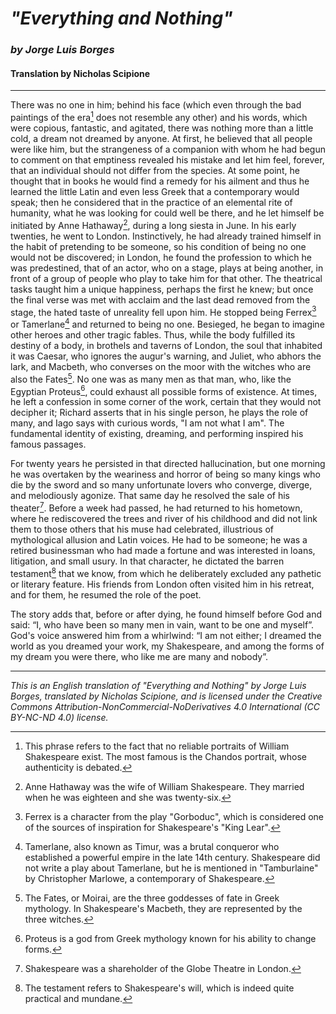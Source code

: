 # _"Everything and Nothing"_
### _by Jorge Luis Borges_
#### Translation by Nicholas Scipione

---

There was no one in him; behind his face (which even through the bad paintings of the era[^1^] does not resemble any other) and his words, which were copious, fantastic, and agitated, there was nothing more than a little cold, a dream not dreamed by anyone. At first, he believed that all people were like him, but the strangeness of a companion with whom he had begun to comment on that emptiness revealed his mistake and let him feel, forever, that an individual should not differ from the species. At some point, he thought that in books he would find a remedy for his ailment and thus he learned the little Latin and even less Greek that a contemporary would speak; then he considered that in the practice of an elemental rite of humanity, what he was looking for could well be there, and he let himself be initiated by Anne Hathaway[^2^], during a long siesta in June. In his early twenties, he went to London. Instinctively, he had already trained himself in the habit of pretending to be someone, so his condition of being no one would not be discovered; in London, he found the profession to which he was predestined, that of an actor, who on a stage, plays at being another, in front of a group of people who play to take him for that other. The theatrical tasks taught him a unique happiness, perhaps the first he knew; but once the final verse was met with acclaim and the last dead removed from the stage, the hated taste of unreality fell upon him. He stopped being Ferrex[^3^] or Tamerlane[^4^] and returned to being no one. Besieged, he began to imagine other heroes and other tragic fables. Thus, while the body fulfilled its destiny of a body, in brothels and taverns of London, the soul that inhabited it was Caesar, who ignores the augur's warning, and Juliet, who abhors the lark, and Macbeth, who converses on the moor with the witches who are also the Fates[^5^]. No one was as many men as that man, who, like the Egyptian Proteus[^6^], could exhaust all possible forms of existence. At times, he left a confession in some corner of the work, certain that they would not decipher it; Richard asserts that in his single person, he plays the role of many, and Iago says with curious words, "I am not what I am". The fundamental identity of existing, dreaming, and performing inspired his famous passages.

For twenty years he persisted in that directed hallucination, but one morning he was overtaken by the weariness and horror of being so many kings who die by the sword and so many unfortunate lovers who converge, diverge, and melodiously agonize. That same day he resolved the sale of his theater[^7^]. Before a week had passed, he had returned to his hometown, where he rediscovered the trees and river of his childhood and did not link them to those others that his muse had celebrated, illustrious of mythological allusion and Latin voices. He had to be someone; he was a retired businessman who had made a fortune and was interested in loans, litigation, and small usury. In that character, he dictated the barren testament[^8^] that we know, from which he deliberately excluded any pathetic or literary feature. His friends from London often visited him in his retreat, and for them, he resumed the role of the poet.

The story adds that, before or after dying, he found himself before God and said: “I, who have been so many men in vain, want to be one and myself”. God's voice answered him from a whirlwind: “I am not either; I dreamed the world as you dreamed your work, my Shakespeare, and among the forms of my dream you were there, who like me are many and nobody”.

[^1^]: This phrase refers to the fact that no reliable portraits of William Shakespeare exist. The most famous is the Chandos portrait, whose authenticity is debated.
[^2^]: Anne Hathaway was the wife of William Shakespeare. They married when he was eighteen and she was twenty-six.
[^3^]: Ferrex is a character from the play "Gorboduc", which is considered one of the sources of inspiration for Shakespeare's "King Lear".
[^4^]: Tamerlane, also known as Timur, was a brutal conqueror who established a powerful empire in the late 14th century. Shakespeare did not write a play about Tamerlane, but he is mentioned in "Tamburlaine" by Christopher Marlowe, a contemporary of Shakespeare.
[^5^]: The Fates, or Moirai, are the three goddesses of fate in Greek mythology. In Shakespeare's Macbeth, they are represented by the three witches.
[^6^]: Proteus is a god from Greek mythology known for his ability to change forms.
[^7^]: Shakespeare was a shareholder of the Globe Theatre in London.
[^8^]: The testament refers to Shakespeare's will, which is indeed quite practical and mundane.

---

_This is an English translation of "Everything and Nothing" by Jorge Luis Borges, translated by Nicholas Scipione, and is licensed under the Creative Commons Attribution-NonCommercial-NoDerivatives 4.0 International (CC BY-NC-ND 4.0) license._
